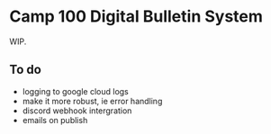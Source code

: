# Camp 100 Digital Bulletin System

WIP.

## To do

* logging to google cloud logs
* make it more robust, ie error handling
* discord webhook intergration 
* emails on publish

